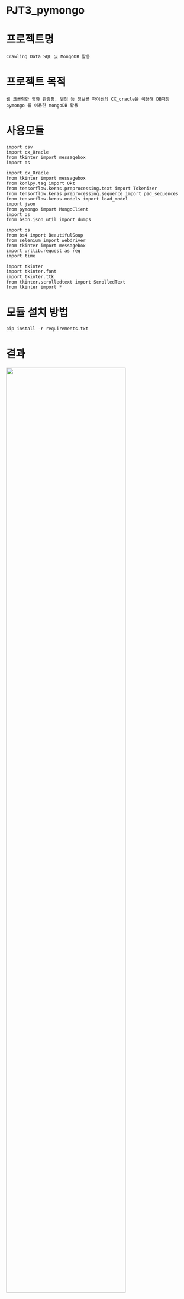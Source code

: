# PJT3_pymongo


# 프로젝트명
    Crawling Data SQL 및 MongoDB 활용
    
    
# 프로젝트 목적
    웹 크롤링한 영화 관람평, 별점 등 정보를 파이썬의 CX_oracle을 이용해 DB저장
    pymongo 를 이용한 mongoDB 활용
    
    
# 사용모듈
    import csv
    import cx_Oracle
    from tkinter import messagebox
    import os
    
    import cx_Oracle
    from tkinter import messagebox
    from konlpy.tag import Okt
    from tensorflow.keras.preprocessing.text import Tokenizer
    from tensorflow.keras.preprocessing.sequence import pad_sequences
    from tensorflow.keras.models import load_model
    import json
    from pymongo import MongoClient
    import os
    from bson.json_util import dumps
    
    import os
    from bs4 import BeautifulSoup
    from selenium import webdriver
    from tkinter import messagebox
    import urllib.request as req
    import time
    
    import tkinter
    import tkinter.font
    import tkinter.ttk
    from tkinter.scrolledtext import ScrolledText
    from tkinter import *


# 모듈 설치 방법
    pip install -r requirements.txt

# 결과

<img width="80%" src="https://user-images.githubusercontent.com/84650224/130593675-950252f6-7c74-4ae0-841d-804ceac6b35b.jpg"/>

    미나리를 검색해 보자
    
<img width="80%" src="https://user-images.githubusercontent.com/84650224/130755455-6f1a6ffe-6fc9-46e5-abdf-81c4a72c85b1.jpg"/>

    웹 사이트로 이동해 원하는 영화를 클릭한다

<img width="80%" src="https://user-images.githubusercontent.com/84650224/130755533-fe1fbab1-61f3-475d-a754-9a42f2c00b53.jpg"/>

    크롤링된 데이터 (댓글) 긍부정 형태소 분석 진행

<img width="80%" src="https://user-images.githubusercontent.com/84650224/130755628-fe444668-3f47-4fe1-96e1-e9e713d7d4c4.jpg"/>

    한줄평 기준
    
<img width="80%" src="https://user-images.githubusercontent.com/84650224/130755719-0e715725-5982-4c5f-9778-9a26676d84fd.jpg"/>

    별점별 기준
    
<img width="80%" src="https://user-images.githubusercontent.com/84650224/130755784-4a92265f-5505-4f99-b1f9-5693363676bd.jpg"/>

    날짜별 기준

<img width="80%" src="https://user-images.githubusercontent.com/84650224/130755846-885da2f0-62ae-4973-b746-aa3199c7dcf8.jpg"/>

    분위기별 기준 
